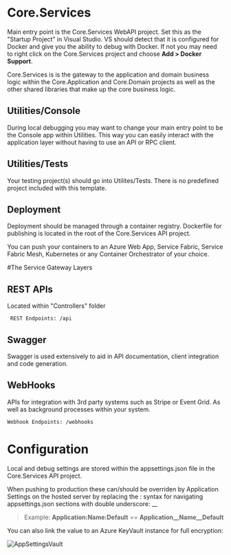 # Core.Services
Main entry point is the Core.Services WebAPI project. Set this as the "Startup Project" in Visual Studio. VS should detect that it is configured for Docker and give you the ability to debug with Docker. If not you may need to right click on the Core.Services project and choose **Add > Docker Support**.

Core.Services is is the gateway to the application and domain business logic within the Core.Application and Core.Domain projects as well as the other shared libraries that make up the core business logic.

## Utilities/Console
During local debugging you may want to change your main entry point to be the Console app within Utilities. This way you can easily interact with the application layer without having to use an API or RPC client.

## Utilities/Tests
Your testing project(s) should go into Utilites/Tests. There is no predefined project included with this template.


## Deployment
Deployment should be managed through a container registry. Dockerfile for publishing is located in the root of the Core.Services API project.

You can push your containers to an Azure Web App, Service Fabric, Service Fabric Mesh, Kubernetes or any Container Orchestrator of your choice.


#The Service Gateway Layers

## REST APIs
 Located within "Controllers" folder
 
     REST Endpoints: /api
 
## Swagger
Swagger is used extensively to aid in API documentation, client integration and code generation.

## WebHooks
APIs for integration with 3rd party systems such as Stripe or Event Grid. As well as background processes within your system.

    Webhook Endpoints: /webhooks

# Configuration
Local and debug settings are stored within the appsettings.json file in the Core.Services API project.

When pushing to production these can/should be overriden by Application Settings on the hosted server by replacing the : syntax for navigating appsettings.json sections with double underscore: __

 > Example: **Application:Name:Default** == **Application__Name__Default**

You can also link the value to an Azure KeyVault instance for full encryption:

![AppSettingsVault](https://github.com/INNVTV/NetCore-Clean-Architecture/blob/master/CoreServices/_docs/imgs/app-settings-vault.png)
